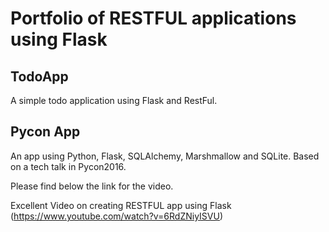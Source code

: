 # Portfolio of RESTFUL applications using Flask

## TodoApp

A simple todo application using Flask and RestFul.

## Pycon App

An app using Python, Flask, SQLAlchemy, Marshmallow and SQLite. Based on a tech talk in Pycon2016.

Please find below the link for the video.

Excellent Video on creating RESTFUL app using Flask (https://www.youtube.com/watch?v=6RdZNiyISVU)
